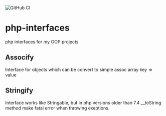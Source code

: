 ![GitHub CI](https://github.com/otis22/php-interfaces/workflows/CI/badge.svg)

# php-interfaces

php interfaces for my OOP projects 

## Assocify

Interface for objects which can be convert to simple assoc array key => value

## Stringify 

Interface works like Stringable, but in php versions older than 7.4 __toString method make fatal error when throwing exeptions.
